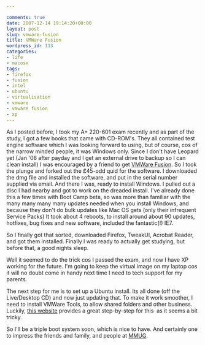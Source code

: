 ```yaml
---

comments: true
date: 2007-12-14 19:14:20+00:00
layout: post
slug: vmware-fusion
title: VMWare Fusion
wordpress_id: 113
categories:
- life
- macosx
tags:
- firefox
- fusion
- intel
- ubuntu
- virtualisation
- vmware
- vmware fusion
- xp
---
```


As I posted before, I took my A+ 220-601 exam recently and as part of the study, I got a few books that came with CD-ROM's. They all contained test engine software which I was looking forward to using, but of course, cos of the narrow minded people, it was Windows only. Since I don't have Leopard yet (Jan '08 after payday and I get an external drive to backup so I can clean install) I was encouraged by a friend to get [VMWare Fusion](http://www.vmware.com/products/fusion/). So I took the plunge and forked out the £45-odd quid for the software.
I downloaded the dmg file and installed the software, and put in the serial number supplied via email. And there I was, ready to install Windows. I pulled out a disc I had nearby and got to work on the dreaded install. I've already done this a few times with Boot Camp beta, so was more than familiar with the many many many many updates needed when you install Windows, and because they don't do bulk updates like Mac OS gets (only their infrequent Service Packs) It took about 4 reboots, to install around about 90 updates, hotfixes, bug fixes and new software, included the fantastic(!) IE7.




So I finally got that sorted, downloaded Firefox, TweakUI, Acrobat Reader, and got them installed. Finally I was ready to actually get studying, but before that, a good nights sleep.




Well it seemed to do the trick cos I passed the exam, and now I have XP working for the future. I'm going to keep the virtual image on my laptop cos it will no doubt come in handy next time I need to tech support for my parents.




The next step for me is to set up a Ubuntu install. Its all done (off the Live/Desktop CD) and now just updating that. To make it work smoother, I need to install VMWare Tools, to allow shared folders and other business. Luckily, [this website](http://svenand.blogdrive.com/archive/56.html) provides a great step-by-step for this  as it seems a bit tricky.




So I'll be a triple boot system soon, which is nice to have. And certainly one to impress the friends and family, and people at [MMUG](http://www.mmug.org.uk).
